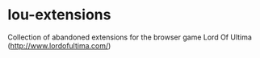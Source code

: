 lou-extensions
==============

Collection of abandoned extensions for the browser game Lord Of Ultima (http://www.lordofultima.com/)